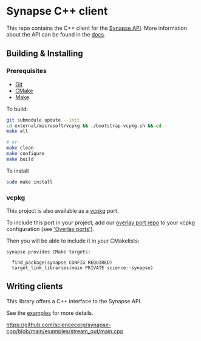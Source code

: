 # Synapse C++ client

This repo contains the C++ client for the [Synapse API](https://science.xyz/technologies/synapse). More information about the API can be found in the [docs](https://science.xyz/docs/d/synapse/index).

## Building & Installing

### Prerequisites

- [Git](https://git-scm.com/downloads)
- [CMake](https://cmake.org/download/)
- [Make](https://www.gnu.org/software/make/)

To build:

```sh
git submodule update --init
cd external/microsoft/vcpkg && ./bootstrap-vcpkg.sh && cd -
make all

# or
make clean
make configure
make build
```

To install

```sh
sudo make install
```

### vcpkg

This project is also available as a [vcpkg](https://vcpkg.io/en/) port.

To include this port in your project, add our [overlay port repo](https://github.com/sciencecorp/vcpkg) to your vcpkg configuration (see ['Overlay ports'](https://learn.microsoft.com/en-us/vcpkg/concepts/overlay-ports)).

Then you will be able to include it in your CMakelists:

```
synapse provides CMake targets:

  find_package(synapse CONFIG REQUIRED)
  target_link_libraries(main PRIVATE science::synapse)
```

## Writing clients

This library offers a C++ interface to the Synapse API.

See the [examples](./examples) for more details.

https://github.com/sciencecorp/synapse-cpp/blob/main/examples/stream_out/main.cpp
